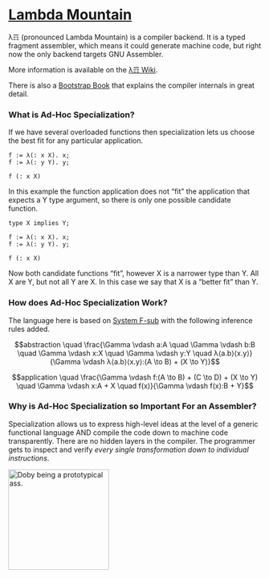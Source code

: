 # [Lambda Mountain](https://github.com/andrew-johnson-4/-/wiki)

λ☶ (pronounced Lambda Mountain) is a compiler backend.
It is a typed fragment assembler,
which means it could generate machine code,
but right now the only backend targets GNU Assembler.

More information is available on the [λ☶ Wiki](https://github.com/andrew-johnson-4/-/wiki).

There is also a [Bootstrap Book](https://github.com/andrew-johnson-4/BootstrapBook) that explains the compiler internals in great detail.

### What is Ad-Hoc Specialization?

If we have several overloaded functions then specialization lets us choose the best fit for any particular application.

```
f := λ(: x X). x;
f := λ(: y Y). y;

f (: x X)
```

In this example the function application does not “fit” the application that expects a Y type argument, so there is only one possible candidate function.

```
type X implies Y;

f := λ(: x X). x;
f := λ(: y Y). y;

f (: x X)
```

Now both candidate functions “fit”, however X is a narrower type than Y. All X are Y, but not all Y are X. In this case we say that X is a “better fit” than Y.

### How does Ad-Hoc Specialization Work?

The language here is based on [System F-sub](https://en.wikipedia.org/wiki/System_F) with the following inference rules added.

$$abstraction \quad \frac{\Gamma \vdash a:A \quad \Gamma \vdash b:B \quad \Gamma \vdash x:X \quad \Gamma \vdash y:Y \quad λ⟨a.b⟩⟨x.y⟩}{\Gamma \vdash λ⟨a.b⟩⟨x.y⟩:(A \to B) + (X \to Y)}$$

$$application \quad \frac{\Gamma \vdash f:(A \to B) + (C \to D) + (X \to Y) \quad \Gamma \vdash x:A + X \quad f(x)}{\Gamma \vdash f(x):B + Y}$$

### Why is Ad-Hoc Specialization so Important For an Assembler?

Specialization allows us to express high-level ideas at the level of a generic functional language
AND compile the code down to machine code transparently.
There are no hidden layers in the compiler.
The programmer gets to inspect and verify *every single transformation down to individual instructions*.

<a href="https://github.com/andrew-johnson-4/-/wiki#mascot"> <img src="https://raw.githubusercontent.com/andrew-johnson-4/-/main/DOBY.jpg" height=200 title="Doby being a prototypical ass."> </a>

